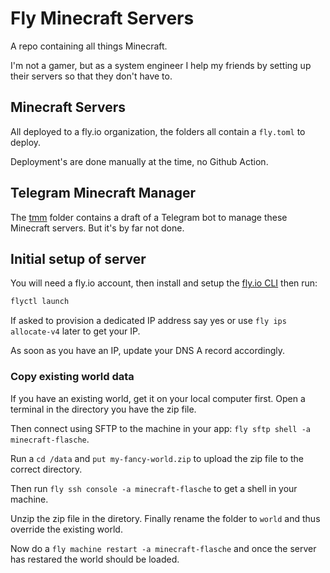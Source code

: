 # Fly Minecraft Servers

A repo containing all things Minecraft.

I'm not a gamer, but as a system engineer I help my friends by setting up their servers so that they don't have to.

## Minecraft Servers

All deployed to a fly.io organization, the folders all contain a `fly.toml` to deploy.

Deployment's are done manually at the time, no Github Action.

## Telegram Minecraft Manager

The [tmm](./tmm) folder contains a draft of a Telegram bot to manage these Minecraft servers. But it's by far not done.

## Initial setup of server

You will need a fly.io account, then install and setup the [fly.io CLI](https://fly.io/docs/flyctl/install/) then run:

```bash
flyctl launch 
```

If asked to provision a dedicated IP address say yes or use `fly ips allocate-v4` later to get your IP.

As soon as you have an IP, update your DNS A record accordingly. 

### Copy existing world data

If you have an existing world, get it on your local computer first. Open a terminal in the directory you have the zip file.

Then connect using SFTP to the machine in your app: `fly sftp shell -a minecraft-flasche`.

Run a  `cd /data` and `put my-fancy-world.zip` to upload the zip file to the correct directory.

Then run `fly ssh console -a minecraft-flasche` to get a shell in your machine.

Unzip the zip file in the diretory. Finally rename the folder to `world` and thus override the existing world.

Now do a `fly machine restart -a minecraft-flasche` and once the server has restared the world should be loaded.
